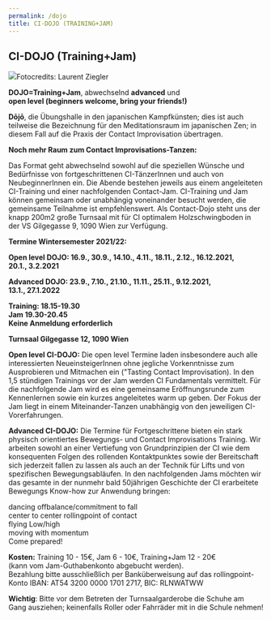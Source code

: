 ```yaml
---
permalink: /dojo
title: CI-DOJO (TRAINING+JAM)
---
```

## CI-DOJO (Training+Jam)

![](http://www.rollingpoint.at/contents/photos/lsz_5410.jpg)Fotocredits: Laurent Ziegler

**DOJO=Training+Jam**, abwechselnd **advanced** und\
**open level (beginners welcome, bring your friends!)**

**Dōjō**, die Übungshalle in den japanischen Kampfkünsten; dies ist auch teilweise die Bezeichnung für den Meditationsraum im japanischen Zen; in diesem Fall auf die Praxis der Contact Improvisation übertragen.

**Noch mehr Raum zum Contact Improvisations-Tanzen:**

Das Format geht abwechselnd sowohl auf die speziellen Wünsche und Bedürfnisse von fortgeschrittenen CI-TänzerInnen und auch von NeubeginnerInnen ein. Die Abende bestehen jeweils aus einem angeleiteten CI-Training und einer nachfolgenden Contact-Jam. CI-Training und Jam können gemeinsam oder unabhängig voneinander besucht werden, die gemeinsame Teilnahme ist empfehlenswert. Als Contact-Dojo steht uns der knapp 200m2 große Turnsaal mit für CI optimalem Holzschwingboden in der VS Gilgegasse 9, 1090 Wien zur Verfügung. 

**Termine Wintersemester 2021/22:**

**Open level DOJO: 16.9., 30.9., 14.10., 4.11., 18.11., 2.12., 16.12.2021,\
20.1., 3.2.2021**

**Advanced DOJO: 23.9., 7.10., 21.10., 11.11., 25.11., 9.12.2021,\
13.1., 27.1.2022**

**Training: 18.15-19.30\
Jam 19.30-20.45**\
**Keine Anmeldung erforderlich**

**Turnsaal Gilgegasse 12, 1090 Wien**

**Open level CI-DOJO:** Die open level Termine laden insbesondere auch alle interessierten NeueinsteigerInnen ohne jegliche Vorkenntnisse zum Ausprobieren und Mitmachen ein ("Tasting Contact Improvisation). In den 1,5 stündigen Trainings vor der Jam werden CI Fundamentals vermittelt. Für die nachfolgende Jam wird es eine gemeinsame Eröffnungsrunde zum Kennenlernen sowie ein kurzes angeleitetes warm up geben. Der Fokus der Jam liegt in einem Miteinander-Tanzen unabhängig von den jeweiligen CI-Vorerfahrungen.

**Advanced CI-DOJO:** Die Termine für Fortgeschrittene bieten ein stark physisch orientiertes Bewegungs- und Contact Improvisations Training. Wir arbeiten sowohl an einer Vertiefung von Grundprinzipien der CI wie dem konsequenten Folgen des rollenden Kontaktpunktes sowie der Bereitschaft sich jederzeit fallen zu lassen als auch an der Technik für Lifts und von spezifischen Bewegungsabläufen. In den nachfolgenden Jams möchten wir das gesamte in der nunmehr bald 50jährigen Geschichte der CI erarbeitete Bewegungs Know-how zur Anwendung bringen:

dancing offbalance/commitment to fall\
center to center rollingpoint of contact \
flying Low/high\
moving with momentum\
Come prepared! 

**Kosten:** Training 10 - 15€, Jam 6 - 10€, Training+Jam 12 - 20€\
(kann vom Jam-Guthabenkonto abgebucht werden).\
Bezahlung bitte ausschließlich per Banküberweisung auf das rollingpoint-Konto IBAN: AT54 3200 0000 1701 2717, BIC: RLNWATWW

**Wichtig**: Bitte vor dem Betreten der Turnsaalgarderobe die Schuhe am Gang ausziehen; keinenfalls Roller oder Fahrräder mit in die Schule nehmen!